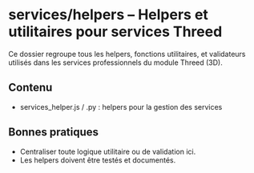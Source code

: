 # services/helpers – Helpers et utilitaires pour services Threed

Ce dossier regroupe tous les helpers, fonctions utilitaires, et validateurs utilisés dans les services professionnels du module Threed (3D).

## Contenu
- services_helper.js / .py : helpers pour la gestion des services

## Bonnes pratiques
- Centraliser toute logique utilitaire ou de validation ici.
- Les helpers doivent être testés et documentés.
